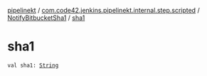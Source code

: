 [pipelinekt](../../index.md) / [com.code42.jenkins.pipelinekt.internal.step.scripted](../index.md) / [NotifyBitbucketSha1](index.md) / [sha1](./sha1.md)

# sha1

`val sha1: `[`String`](https://kotlinlang.org/api/latest/jvm/stdlib/kotlin/-string/index.html)